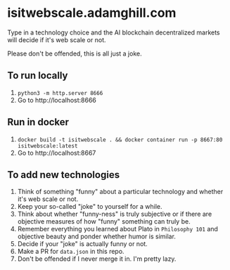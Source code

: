 # isitwebscale.adamghill.com

Type in a technology choice and the AI blockchain decentralized markets will decide if it's web scale or not.

Please don't be offended, this is all just a joke.

## To run locally

1. `python3 -m http.server 8666`
1. Go to http://localhost:8666

## Run in docker

1. `docker build -t isitwebscale . && docker container run -p 8667:80 isitwebscale:latest`
1. Go to http://localhost:8667

## To add new technologies

1. Think of something "funny" about a particular technology and whether it's web scale or not.
1. Keep your so-called "joke" to yourself for a while.
1. Think about whether "funny-ness" is truly subjective or if there are objective measures of how "funny" something can truly be.
1. Remember everything you learned about Plato in `Philosophy 101` and objective beauty and ponder whether humor is similar.
1. Decide if your "joke" is actually funny or not.
1. Make a PR for `data.json` in this repo.
1. Don't be offended if I never merge it in. I'm pretty lazy.
